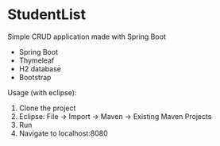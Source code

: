 # StudentList
Simple CRUD application made with Spring Boot

- Spring Boot
- Thymeleaf
- H2 database
- Bootstrap

Usage (with eclipse):
1. Clone the project
2. Eclipse: File -> Import -> Maven -> Existing Maven Projects
3. Run
4. Navigate to localhost:8080


